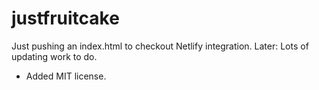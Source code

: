 # justfruitcake
Just pushing an index.html to checkout Netlify integration.
Later: Lots of updating work to do. 
- Added MIT license.
